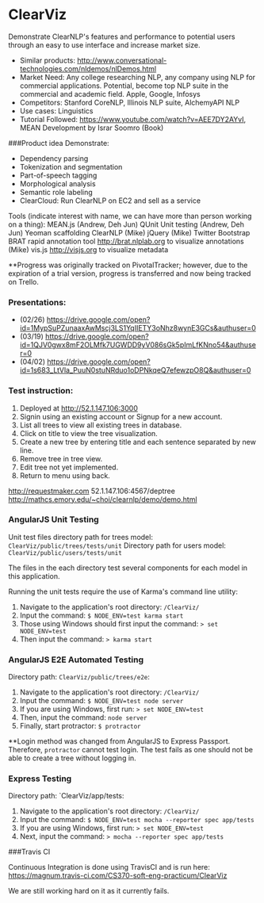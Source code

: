 # ClearViz
Demonstrate ClearNLP's features and performance to potential users through an easy to use interface and increase market size.

* Similar products: http://www.conversational-technologies.com/nldemos/nlDemos.html
* Market Need: Any college researching NLP, any company using NLP for commercial applications. Potential, become top NLP suite in the commercial and academic field. Apple, Google, Infosys
* Competitors: Stanford CoreNLP, Illinois NLP suite, AlchemyAPI NLP
* Use cases: Linguistics
* Tutorial Followed: https://www.youtube.com/watch?v=AEE7DY2AYvI, MEAN Development by Israr Soomro (Book)

###Product idea
Demonstrate:
* Dependency parsing
* Tokenization and segmentation
* Part-of-speech tagging
* Morphological analysis
* Semantic role labeling
* ClearCloud: Run ClearNLP on EC2 and sell as a service

Tools (indicate interest with name, we can have more than person working on a thing):
MEAN.js (Andrew, Deh Jun)
QUnit Unit testing (Andrew, Deh Jun)
Yeoman scaffolding
ClearNLP (Mike)
jQuery (Mike)
Twitter Bootstrap
BRAT rapid annotation tool http://brat.nlplab.org to visualize annotations (Mike)
vis.js http://visjs.org to visualize metadata

**Progress was originally tracked on PivotalTracker; however, due to the expiration of a trial version, progress is transferred and now being tracked on Trello.

### Presentations:
* (02/26) https://drive.google.com/open?id=1MypSuPZunaaxAwMscj3LS1YqIIETY3oNhz8wynE3GCs&authuser=0
* (03/19) https://drive.google.com/open?id=1QJV0gwx8mF2OLMfk7UGWDD9yV086sGk5pImLfKNno54&authuser=0
* (04/02) https://drive.google.com/open?id=1s683_LtVla_PuuN0stuNRduo1oDPNkqeQ7efewzpO8Q&authuser=0

### Test instruction:
1. Deployed at http://52.1.147.106:3000
2. Signin using an existing account or Signup for a new account.
3. List all trees to view all existing trees in database.
4. Click on title to view the tree visualization.
5. Create a new tree by entering title and each sentence separated by new line.
6. Remove tree in tree view.
7. Edit tree not yet implemented.
8. Return to menu using back.

http://requestmaker.com
52.1.147.106:4567/deptree
http://mathcs.emory.edu/~choi/clearnlp/demo/demo.html

### AngularJS Unit Testing
Unit test files directory path for trees model: `ClearViz/public/trees/tests/unit`
Directory path for users model: `ClearViz/public/users/tests/unit`

The files in the each directory test several components for each model in this application.

Running the unit tests require the use of Karma's command line utility:

1. Navigate to the application's root directory: `/ClearViz/`
2. Input the command:  `$ NODE_ENV=test karma start`
3. Those using Windows should first input the command:  `> set NODE_ENV=test`
4. Then input the command: `> karma start`

### AngularJS E2E Automated Testing
Directory path: `ClearViz/public/trees/e2e`:

1. Navigate to the application's root directory: `/ClearViz/`
2. Input the command: `$ NODE_ENV=test node server`
3. If you are using Windows, first run: `> set NODE_ENV=test`
4. Then, input the command: `node server`
5. Finally, start protractor: `$ protractor`

**Login method was changed from AngularJS to Express Passport. Therefore, `protractor` cannot test login. The test fails as one should not be able to create a tree without logging in. 

### Express Testing
Directory path: `ClearViz/app/tests:

1. Navigate to the application's root directory: `/ClearViz/`
2. Input the command: `$ NODE_ENV=test mocha --reporter spec app/tests`
3. If you are using Windows, first run: `> set NODE_ENV=test`
4. Next, input the command: `> mocha --reporter spec app/tests`

###Travis CI

Continuous Integration is done using TravisCI and is run here: https://magnum.travis-ci.com/CS370-soft-eng-practicum/ClearViz

We are still working hard on it as it currently fails. 






